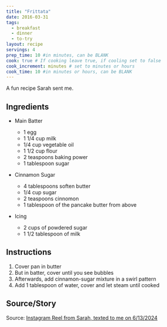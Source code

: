 ```yaml
---
title: "Frittata"
date: 2016-03-31
tags:
  - breakfast
  - dinner
  - to-try
layout: recipe
servings: 4
prep_time: 10 #in minutes, can be BLANK
cook: true # If cooking leave true, if cooling set to false
cook_increment: minutes # set to minutes or hours
cook_time: 10 #in minutes or hours, can be BLANK
---
```


A fun recipe Sarah sent me.

## Ingredients

- Main Batter
    - 1 egg
    - 1 1/4 cup milk
    - 1/4 cup vegetable oil
    - 1 1/2 cup flour
    - 2 teaspoons baking power
    - 1 tablespoon sugar

- Cinnamon Sugar
	- 4 tablespoons soften butter
	- 1/4 cup sugar
	- 2 teaspoons cinnomon
	- 1 tablespoon of the pancake butter from above

- Icing
	- 2 cups of powdered sugar
	- 1 1/2 tablespoon of milk

## Instructions

1. Cover pan in butter
2. But in batter, cover until you see bubbles
3. Afterwards, add cinnamon-sugar mixture in a swirl pattern
4. Add 1 tablespoon of water, cover and let steam until cooked

## Source/Story

Source: [Instagram Reel from Sarah, texted to me on 6/13/2024](https://l.facebook.com/l.php?u=https%3A%2F%2Fwww.instagram.com%2Freel%2FC8N4k2yvhT7%2F&h=AT3OefCFeSTk7LZSMJDONzcSiPvAN_0Xk8dwqBOoPNHkDWrPqV7IlR-mjwqhp7zmes03lbxdmdGKXo-lFhAN-1_hw291l1bae6M25uLxWMQ__sMoUoTcHl4tUEmb&s=1)
